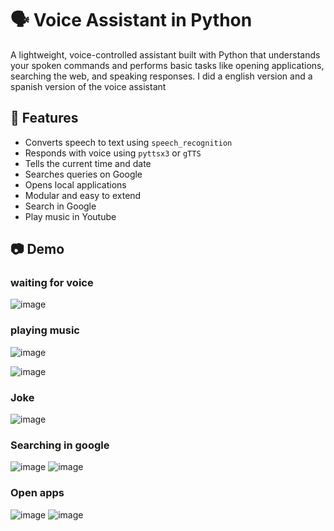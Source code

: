 # 🗣️ Voice Assistant in Python

A lightweight, voice-controlled assistant built with Python that understands your spoken commands and performs basic tasks like opening applications, searching the web, and speaking responses.
I did a english version and a spanish version of the voice assistant

## 🚀 Features

-  Converts speech to text using `speech_recognition`
-  Responds with voice using `pyttsx3` or `gTTS`
-  Tells the current time and date
-  Searches queries on Google
-  Opens local applications
-  Modular and easy to extend
-  Search in Google
-  Play music in Youtube

## 📷 Demo
### waiting for voice
![image](https://github.com/user-attachments/assets/cbfb2e87-4335-4749-9d9d-408bca06ec8e)
### playing music
![image](https://github.com/user-attachments/assets/9ef7ad5e-1cf1-4b08-8ef0-d7ac05f2c165)

![image](https://github.com/user-attachments/assets/5a61dc19-c9a0-4e05-ba42-6fefa09a7de0)

### Joke
![image](https://github.com/user-attachments/assets/be72f159-ed2c-4895-8004-6acfd01c523a)

### Searching in google
![image](https://github.com/user-attachments/assets/f4f1f3f3-7a97-4b95-ad07-1cfc8c7c7bd3)
![image](https://github.com/user-attachments/assets/a1df0051-d680-4fc9-9fe4-6a2d63e461fc)
### Open apps
![image](https://github.com/user-attachments/assets/73ffc65d-340f-4b8e-b5d6-2eb3d591b435)
![image](https://github.com/user-attachments/assets/e30a59a1-ce92-4888-ad68-8f16b187ba54)


